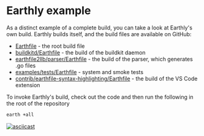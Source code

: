 # Earthly example

As a distinct example of a complete build, you can take a look at Earthly's own build. Earthly builds itself, and the build files are available on GitHub:

* [Earthfile](https://github.com/earthly/earthly/blob/main/Earthfile) - the root build file
* [buildkitd/Earthfile](https://github.com/earthly/earthly/blob/main/buildkitd/Earthfile) - the build of the buildkit daemon
* [earthfile2llb/parser/Earthfile](https://github.com/earthly/earthly/blob/main/earthfile2llb/parser/Earthfile) - the build of the parser, which generates .go files
* [examples/tests/Earthfile](https://github.com/earthly/earthly/blob/main/examples/tests/Earthfile) - system and smoke tests
* [contrib/earthfile-syntax-highlighting/Earthfile](https://github.com/earthly/earthly/blob/main/contrib/earthfile-syntax-highlighting/Earthfile) - the build of the VS Code extension

To invoke Earthly's build, check out the code and then run the following in the root of the repository

```bash
earth +all
```

[![asciicast](https://asciinema.org/a/313845.svg)](https://asciinema.org/a/313845)
